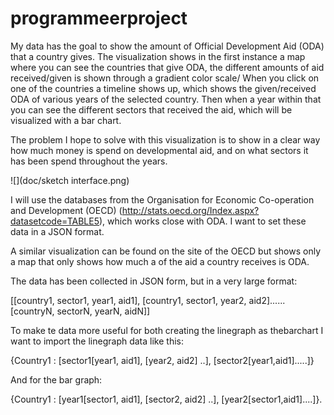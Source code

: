 # programmeerproject

My data has the goal to show the amount of Official Development  Aid (ODA) that a country gives. The visualization shows in the first instance a map where you can see the countries that give ODA, the different amounts of aid received/given is shown through a gradient color scale/ When you click on one of the countries a timeline shows up, which shows the given/received ODA of various years of the selected country. Then when a year within that you can see the different sectors that received the aid, which will be visualized with a bar chart.

The problem I hope to solve with this visualization is to show in a clear way how much money is spend on developmental aid, and on what sectors it has been spend throughout the years. 

![](doc/sketch interface.png)

I will use the databases from the Organisation for Economic Co-operation and Development (OECD) (http://stats.oecd.org/Index.aspx?datasetcode=TABLE5), which works close with ODA. I want to set these data in a JSON format.

A similar visualization can be found on the site of the OECD but shows only a map that only shows how much a of the aid a country receives is ODA.  

The data has been collected in JSON form, but in a very large format:

[[country1, sector1, year1, aid1], [country1, sector1, year2, aid2]......[countryN, sectorN, yearN, aidN]]

To make te data more useful for both creating the linegraph as thebarchart  I want to import the linegraph data like this:

{Country1 : [sector1[year1, aid1], [year2, aid2] ..], [sector2[year1,aid1].....]}

And for the bar graph:

{Country1 : [year1[sector1, aid1], [sector2, aid2] ..], [year2[sector1,aid1]....]}.
